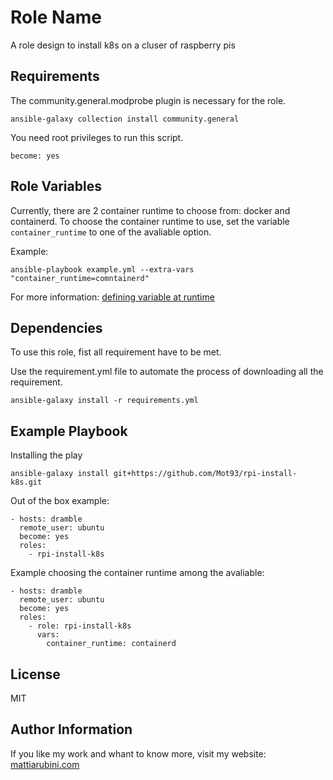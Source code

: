 Role Name
=========

A role design to install k8s on a cluser of raspberry pis

Requirements
------------

The community.general.modprobe plugin is necessary for the role.

    ansible-galaxy collection install community.general

You need root privileges to run this script.

    become: yes

Role Variables
--------------

Currently, there are 2 container runtime to choose from: docker and containerd.
To choose the container runtime to use, set the variable `container_runtime` to one of the avaliable option.

Example:

    ansible-playbook example.yml --extra-vars "container_runtime=comntainerd"

For more information: [defining variable at runtime](https://docs.ansible.com/ansible/latest/user_guide/playbooks_variables.html#defining-variables-at-runtime)

Dependencies
------------

To use this role, fist all requirement have to be met.

Use the requirement.yml file to automate the process of downloading all the requirement.

    ansible-galaxy install -r requirements.yml

Example Playbook
----------------

Installing the play

    ansible-galaxy install git+https://github.com/Mot93/rpi-install-k8s.git

Out of the box example:

    - hosts: dramble
      remote_user: ubuntu
      become: yes
      roles:
        - rpi-install-k8s

Example choosing the container runtime among the avaliable:

    - hosts: dramble
      remote_user: ubuntu
      become: yes
      roles:
        - role: rpi-install-k8s
          vars:
            container_runtime: containerd

License
-------

MIT

Author Information
------------------

If you like my work and whant to know more, visit my website:
[mattiarubini.com](https://mattiarubini.com)
